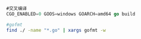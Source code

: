 ```go
#交叉编译
CGO_ENABLED=0 GOOS=windows GOARCH=amd64 go build
```

```bash
#gofmt
find ./ -name "*.go" | xargs gofmt -w
```